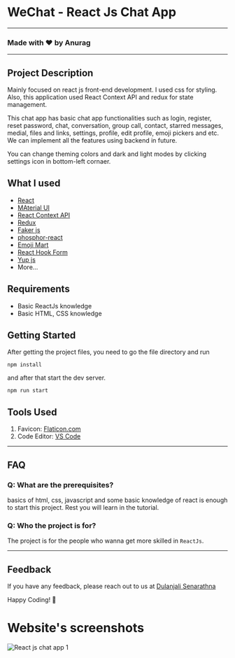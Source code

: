 # WeChat - React Js Chat App



---

### Made with ❤️ by Anurag

---

## Project Description

Mainly focused on react js front-end development. I used css for styling. Also, this application used React Context API and redux for state management.

This chat app has basic chat app functionalities such as login, register, reset password, chat, conversation, group call, contact, starred messages, medial, files and links, settings, profile, edit profile, emoji pickers and etc. We can implement all the features using backend in future. 

You can change theming colors and dark and light modes by clicking settings icon in bottom-left cornaer.

## What I used

- [React](https://reactjs.org/)
- [MAterial UI](https://mui.com/)
- [React Context API](https://legacy.reactjs.org/docs/context.html)
- [Redux](https://redux.js.org/)
- [Faker js](https://fakerjs.dev/)
- [phosphor-react](https://www.npmjs.com/package/phosphor-react)
- [Emoji Mart](https://www.npmjs.com/package/emoji-mart)
- [React Hook Form](https://react-hook-form.com/)
- [Yup js](https://www.npmjs.com/package/yup)
- More...

## Requirements

- Basic ReactJs knowledge
- Basic HTML, CSS knowledge

## Getting Started

After getting the project files, you need to go the file directory and run

```shell
npm install
```

and after that start the dev server.

```shell
npm run start
```

## Tools Used

1. Favicon: [Flaticon.com](https://www.flaticon.com/)
1. Code Editor: [VS Code](https://code.visualstudio.com/)

---

## FAQ

### Q: What are the prerequisites?

basics of html, css, javascript and some basic knowledge of react is enough to start this project. Rest you will learn in the tutorial.

### Q: Who the project is for?

The project is for the people who wanna get more skilled in `ReactJs`.

---

## Feedback

If you have any feedback, please reach out to us at [Dulanjali Senarathna](https://www.behance.net/dulanjasenarathna)

Happy Coding! 🚀

# Website's screenshots

![React js chat app 1](https://user-images.githubusercontent.com/59603716/236672849-f2577271-4a2b-4b25-bca2-97755ba0c9c2.jpg)


 
 
